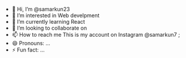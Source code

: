 - 👋 Hi, I’m @samarkun23
- 👀 I’m interested in Web develpment
- 🌱 I’m currently learning React
- 💞️ I’m looking to collaborate on 
- 📫 How to reach me This is my account on Instagram @samarkun7 ;
- 😄 Pronouns: ...
- ⚡ Fun fact: ...

<!---
samarkun23/samarkun23 is a ✨ special ✨ repository because its `README.md` (this file) appears on your GitHub profile.
You can click the Preview link to take a look at your changes.
--->
